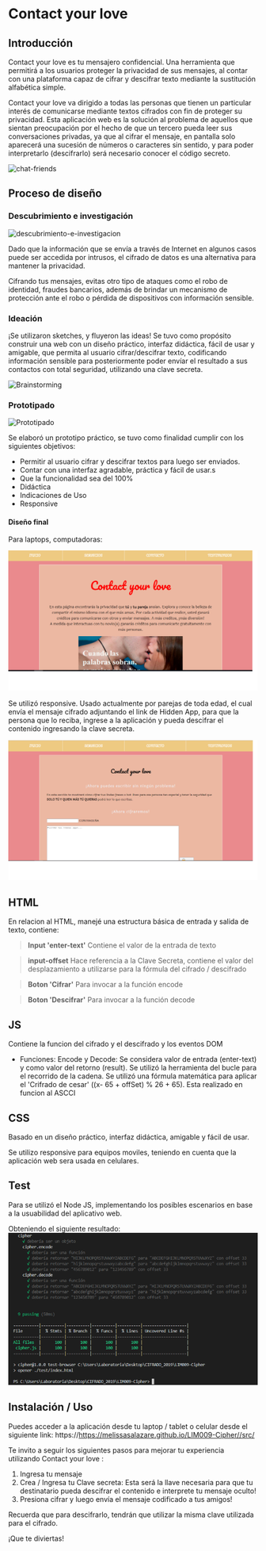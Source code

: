 # Contact your love

## Introducción

Contact your love es tu mensajero confidencial. Una herramienta que permitirá a los usuarios proteger la privacidad de sus mensajes, al contar con una plataforma capaz de cifrar y descifrar texto mediante la sustitución alfabética simple.

Contact your love va dirigido a todas las personas que tienen un particular interés de comunicarse mediante textos cifrados con fin de proteger su privacidad. Esta aplicación web es la solución al problema de aquellos que sientan preocupación por el hecho de que un tercero pueda leer sus conversaciones privadas, ya que al cifrar el mensaje, en pantalla solo aparecerá una sucesión de números o caracteres sin sentido, y para poder interpretarlo (descifrarlo) será necesario conocer el código secreto.

![chat-friends](https://st3.depositphotos.com/5011263/18971/v/1600/depositphotos_189715804-stock-illustration-loving-mobile-phones-romantic-correspondence.jpg)


## Proceso de diseño
### Descubrimiento e investigación
![descubrimiento-e-investigacion](https://i.ibb.co/1R2n00V/Descubrimiento-e-investigaci-n-02.png)

Dado que la información que se envía a través de Internet en algunos casos puede ser accedida por intrusos, el cifrado de datos es una alternativa para mantener la privacidad. 


Cifrando tus mensajes, evitas otro tipo de ataques como el robo de identidad, fraudes bancarios, además de brindar un mecanismo de protección ante el robo o pérdida de dispositivos con información sensible.

### Ideación
  ¡Se utilizaron sketches, y fluyeron las ideas! Se tuvo como propósito construir una web con un diseño práctico, interfaz didáctica, fácil de usar y amigable, que permita al usuario cifrar/descifrar texto, codificando información sensible para posteriormente poder envíar el resultado a sus contactos con total seguridad, utilizando una clave secreta.

![Brainstorming](https://www.brooksbell.com/wp-content/uploads/2015/06/brainstorm_600x400.jpg)

### Prototipado

![Prototipado](https://i.ibb.co/BjSBkrK/prototipado.png)

Se elaboró un prototipo práctico, se tuvo como finalidad cumplir con los siguientes objetivos:

- Permitir al usuario cifrar y descifrar textos para luego ser enviados.
- Contar con una interfaz agradable, práctica y fácil de usar.s
- Que la funcionalidad sea del 100%
- Didáctica
- Indicaciones de Uso
- Responsive

#### Diseño final
Para laptops, computadoras:

![for-laptops](imagen-readme/imagen1.png)



Se utilizó responsive. Usado actualmente por parejas de toda edad, el cual envía el mensaje cifrado adjuntando el link de Hidden App, para que la persona que lo reciba, ingrese a la aplicación y pueda descifrar el contenido ingresando la clave secreta.

![responsive](imagen-readme/pagina2.png)
## HTML

En relacion al HTML, manejé una estructura básica de entrada y salida de texto, contiene:

> **Input 'enter-text'** Contiene el valor de la entrada de texto

  

> **input-offset** Hace referencia a la Clave Secreta, contiene el valor del desplazamiento a utilizarse para la fórmula del cifrado / descifrado


> **Boton 'Cifrar'** Para invocar a la función encode

   

> **Boton 'Descifrar'** Para invocar a la función decode

## JS

Contiene la funcion del cifrado y el descifrado y los eventos DOM

- Funciones:
Encode y Decode: Se considera valor de entrada (enter-text) y como valor del retorno (result). Se utilizó la herramienta del bucle para el recorrido de la cadena. Se utilizó una fórmula matemática para aplicar el 'Crifrado de cesar' ((x- 65 + offSet) % 26 + 65). Esta realizado en funcion al ASCCI

## CSS

Basado en un diseño práctico, interfaz didáctica, amigable y fácil de usar.

Se utilizo responsive para equipos moviles, teniendo en cuenta que la aplicación web sera usada en celulares.

## Test

Para se utilizó el Node JS, implementando los posibles escenarios en base a la usuabilidad del aplicativo web.

Obteniendo el siguiente resultado:
![test](imagen-readme/Testdecifrar.png)

## Instalación / Uso

Puedes acceder a la aplicación desde tu laptop / tablet o celular desde el siguiente link:
https://https://melissasalazare.github.io/LIM009-Cipher//src/

Te invito a seguir los siguientes pasos para mejorar tu experiencia utilizando Contact your love :

1. Ingresa tu mensaje
2. Crea / Ingresa tu Clave secreta: Esta será la llave necesaria para que tu destinatario pueda descifrar el contenido e interprete tu mensaje oculto!
3. Presiona cifrar y luego envía el mensaje codificado a tus amigos!

Recuerda que para descifrarlo, tendrán que utilizar la misma clave utilizada para el cifrado.

¡Que te diviertas!  

